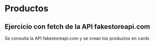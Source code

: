 # Productos
## Ejercicio con fetch de la API fakestoreapi.com
Se consulta la API fakestoreapi.com y se crean los productos en cards


